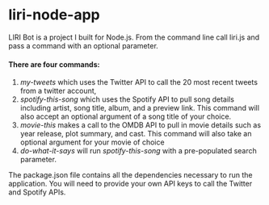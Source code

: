 # liri-node-app
LIRI Bot is a project I built for Node.js. From the command line call liri.js and pass a command with an optional parameter. 
#### There are four commands:
  1) *my-tweets* which uses the Twitter API to call the 20 most recent tweets from a twitter account,
  2) *spotify-this-song* which uses the Spotify API to pull song details including artist, song title, album, and a preview link. This command will also accept an optional argument of a song title of your choice. 
  3) *movie-this* makes a call to the OMDB API to pull in movie details such as year release, plot summary, and cast. This command will also take an optional argument for your movie of choice
  4) *do-what-it-says* will run *spotify-this-song* with a pre-populated search parameter.
  
  The package.json file contains all the dependencies necessary to run the application. You will need to provide your own API keys to call the Twitter and Spotify APIs.
